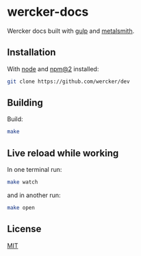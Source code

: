 # wercker-docs

Wercker docs built with [gulp][gulp] and [metalsmith][metalsmith].

## Installation
With [node][node] and [npm@2][npm] installed:
```sh
git clone https://github.com/wercker/dev
```

## Building
Build:
```bash
make
```

## Live reload while working

In one terminal run:
```sh
make watch
```

and in another run:

```sh
make open
```

## License
[MIT](https://tldrlegal.com/license/mit-license)

[gulp]: http://gulpjs.com
[metalsmith]: http://www.metalsmith.io/
[node]: http://nodejs.com
[npm]: http://npmjs.com


